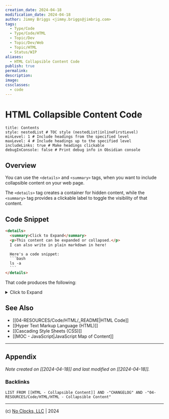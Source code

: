 ```yaml
---
creation_date: 2024-04-18
modification_date: 2024-04-18
author: Jimmy Briggs <jimmy.briggs@jimbrig.com>
tags:
  - Type/Code
  - Type/Code/HTML
  - Topic/Dev
  - Topic/Dev/Web
  - Topic/HTML
  - Status/WIP
aliases:
  - HTML Collapsible Content Code
publish: true
permalink:
description:
image:
cssclasses:
  - code
---
```


# HTML Collapsible Content Code

```table-of-contents
title: Contents 
style: nestedList # TOC style (nestedList|inlineFirstLevel)
minLevel: 1 # Include headings from the specified level
maxLevel: 4 # Include headings up to the specified level
includeLinks: true # Make headings clickable
debugInConsole: false # Print debug info in Obsidian console
```

## Overview

You can use the `<details>` and `<summary>` tags, when you want to include collapsible content on your web page.

The `<details>` tag creates a container for hidden content, while the `<summary>` tag provides a clickable label to toggle the visibility of that content.

## Code Snippet

````html
<details>
  <summary>Click to Expand</summary>
  <p>This content can be expanded or collapsed.</p>
  I can also write in plain markdown in here!

  Here's a code snippet:
  ```bash
  ls -a
  ```
</details>
````

That code produces the following:

<details>
  <summary>Click to Expand</summary>
  <p>This content can be expanded or collapsed.</p>
  I can also write in plain markdown in here!

  Here's a code snippet:
  ```bash
  ls -a
  ```
</details>

## See Also

- [[04-RESOURCES/Code/HTML/_README|HTML Code]]
- [[Hyper Text Markup Language (HTML)]]
- [[Cascading Style Sheets (CSS)]]
- [[MOC - JavaScript|JavaScript Map of Content]]


***

## Appendix

*Note created on [[2024-04-18]] and last modified on [[2024-04-18]].*

### Backlinks

```dataview
LIST FROM [[HTML - Collapsible Content]] AND -"CHANGELOG" AND -"04-RESOURCES/Code/HTML/HTML - Collapsible Content"
```

***

(c) [No Clocks, LLC](https://github.com/noclocks) | 2024